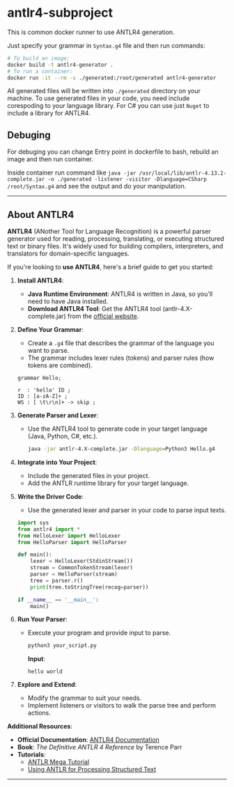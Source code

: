 # antlr4-subproject

This is common docker runner to use ANTLR4 generation.

Just specify your grammar in `Syntax.g4` file and then run commands:

```sh
# To build an image:
docker build -t antlr4-generator . 
# To run a container:
docker run -it --rm -v ./generated:/root/generated antlr4-generator
```

All generated files will be written into `./generated` directory on your machine.
To use generated files in your code, you need include corespoding to your language library. For C# you can use just `Nuget` to include a library for ANTLR4.

## Debuging

For debuging you can change Entry point in dockerfile to bash, rebuild an image and then run container.

Inside container run command like `java -jar /usr/local/lib/antlr-4.13.2-complete.jar -o ./generated -listener -visitor -Dlanguage=CSharp /root/Syntax.g4`
and see the output and do your manipulation.

---

## About ANTLR4

**ANTLR4** (ANother Tool for Language Recognition) is a powerful parser generator used for reading, processing, translating, or executing structured text or binary files. It's widely used for building compilers, interpreters, and translators for domain-specific languages.

If you're looking to **use ANTLR4**, here's a brief guide to get you started:

1. **Install ANTLR4**:
   - **Java Runtime Environment**: ANTLR4 is written in Java, so you'll need to have Java installed.
   - **Download ANTLR4 Tool**: Get the ANTLR4 tool (antlr-4.X-complete.jar) from the [official website](https://www.antlr.org/download.html).

2. **Define Your Grammar**:
   - Create a `.g4` file that describes the grammar of the language you want to parse.
   - The grammar includes lexer rules (tokens) and parser rules (how tokens are combined).

   ```antlr
   grammar Hello;

   r  : 'hello' ID ;
   ID : [a-zA-Z]+ ;
   WS : [ \t\r\n]+ -> skip ;
   ```

3. **Generate Parser and Lexer**:
   - Use the ANTLR4 tool to generate code in your target language (Java, Python, C#, etc.).

     ```bash
     java -jar antlr-4.X-complete.jar -Dlanguage=Python3 Hello.g4
     ```

4. **Integrate into Your Project**:
   - Include the generated files in your project.
   - Add the ANTLR runtime library for your target language.

5. **Write the Driver Code**:
   - Use the generated lexer and parser in your code to parse input texts.

   ```python
   import sys
   from antlr4 import *
   from HelloLexer import HelloLexer
   from HelloParser import HelloParser

   def main():
       lexer = HelloLexer(StdinStream())
       stream = CommonTokenStream(lexer)
       parser = HelloParser(stream)
       tree = parser.r()
       print(tree.toStringTree(recog=parser))

   if __name__ == '__main__':
       main()
   ```

6. **Run Your Parser**:
   - Execute your program and provide input to parse.

     ```bash
     python3 your_script.py
     ```

     **Input**:

     ```
     hello world
     ```

7. **Explore and Extend**:
   - Modify the grammar to suit your needs.
   - Implement listeners or visitors to walk the parse tree and perform actions.

**Additional Resources**:

- **Official Documentation**: [ANTLR4 Documentation](https://github.com/antlr/antlr4/blob/master/doc/index.md)
- **Book**: *The Definitive ANTLR 4 Reference* by Terence Parr
- **Tutorials**:
  - [ANTLR Mega Tutorial](https://tomassetti.me/antlr-mega-tutorial/)
  - [Using ANTLR for Processing Structured Text](https://www.baeldung.com/java-antlr)

---
